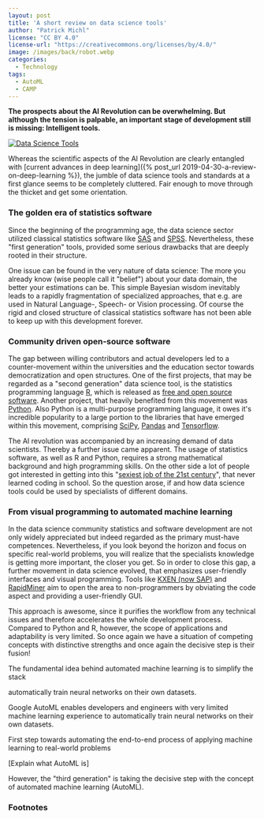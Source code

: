 ```yaml
---
layout: post
title: 'A short review on data science tools'
author: "Patrick Michl"
license: "CC BY 4.0"
license-url: "https://creativecommons.org/licenses/by/4.0/"
image: /images/back/robot.webp
categories:
  - Technology
tags:
  - AutoML
  - CAMP
---
```


**The prospects about the AI Revolution can be overwhelming. But although the
tension is palpable, an important stage of development still is missing:
Intelligent tools.**

[![Data Science Tools](/images/posts/data-science-tools.png)](/images/posts/data-science-tools.png)

Whereas the scientific aspects of the AI Revolution are clearly entangled with
[current advances in deep learning]({% post_url
2019-04-30-a-review-on-deep-learning %}), the jumble of data science tools and
standards at a first glance seems to be completely cluttered. Fair enough to
move through the thicket and get some orientation.

### The golden era of statistics software

Since the beginning of the programming age, the data science sector utilized
classical statistics software like
[SAS](https://www.sas.com/en_us/software/platform.html) and
[SPSS](https://www.ibm.com/analytics/spss-statistics-software). Nevertheless,
these "first generation" tools, provided some serious drawbacks that are deeply
rooted in their structure.

One issue can be found in the very nature of data science: The more you already
know (wise people call it "belief") about your data domain, the better your
estimations can be. This simple Bayesian wisdom inevitably leads to a rapidly
fragmentation of specialized approaches, that e.g. are used in Natural
Language-, Speech- or Vision processing. Of course the rigid and closed
structure of classical statistics software has not been able to keep up with
this development forever.

### Community driven open-source software

The gap between willing contributors and actual developers led to a
counter-movement within the universities and the education sector towards
democratization and open structures. One of the first projects, that may be
regarded as a "second generation" data science tool, is the statistics
programming language [R](https://www.r-project.org), which is released as [free
and open source
software](https://en.wikipedia.org/wiki/Free_and_open-source_software). Another
project, that heavily benefited from this movement was
[Python](https://www.python.org/). Also Python is a multi-purpose programming
language, it owes it's incredible popularity to a large portion to the libraries
that have emerged within this movement, comprising [SciPy](https://scipy.org/),
[Pandas](https://pandas.pydata.org/) and
[Tensorflow](https://www.tensorflow.org/).

The AI revolution was accompanied by an increasing demand of data scientists.
Thereby a further issue came apparent. The usage of statistics software, as well
as R and Python, requires a strong mathematical background and high programming
skills. On the other side a lot of people got interested in getting into this
"[sexiest job of the 21st
century](https://hbr.org/2012/10/data-scientist-the-sexiest-job-of-the-21st-century)",
that never learned coding in school. So the question arose, if and how data
science tools could be used by specialists of different domains.

### From visual programming to automated machine learning

In the data science community statistics and software development are not only
widely appreciated but indeed regarded as the primary must-have competences.
Nevertheless, if you look beyond the horizon and focus on specific real-world
problems, you will realize that the specialists knowledge is getting more
important, the closer you get. So in order to close this gap, a further movement
in data science evolved, that emphasizes user-friendly interfaces and visual
programming. Tools like [KXEN (now
SAP)](https://www.sap.com/germany/products/predictive-analytics.html) and
[RapidMiner](https://rapidminer.com/) aim to open the area to non-programmers by
obviating the code aspect and providing a user-friendly GUI.

This approach is awesome, since it purifies the workflow from any technical
issues and therefore accelerates the whole development process. Compared to
Python and R, however, the scope of applications and adaptability is very
limited. So once again we have a situation of competing concepts with
distinctive strengths and once again the decisive step is their fusion!

The fundamental idea behind automated machine learning is to simplify the stack

automatically train neural networks on their own datasets.



Google AutoML enables developers and engineers with very limited machine learning experience to automatically train neural networks on their own datasets.

First step towards
automating the end-to-end process of applying machine learning to real-world problems

[Explain what AutoML is]


However, the "third generation" is taking the decisive step with the concept of automated machine learning (AutoML).


### Footnotes

[^1]:
